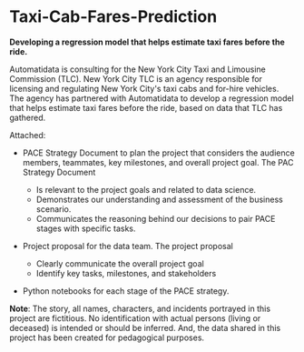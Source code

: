 # Taxi-Cab-Fares-Prediction
**Developing a regression model that helps estimate taxi fares before the ride.**

Automatidata is consulting for the New York City Taxi and Limousine Commission (TLC). New York City TLC is an agency responsible for licensing and regulating New York City's taxi cabs and for-hire vehicles. The agency has partnered with Automatidata to develop a regression model that helps estimate taxi fares before the ride, based on data that TLC has gathered. 
   
Attached:
 - PACE Strategy Document to plan the project that considers the audience members, teammates, key milestones, and overall project goal. The PAC Strategy Document
   * Is relevant to the project goals and related to data science.
   * Demonstrates our understanding and assessment of the business scenario.
   * Communicates the reasoning behind our decisions to pair PACE stages with specific tasks.
     
 - Project proposal for the data team. The project proposal
   * Clearly communicate the overall project goal 
   * Identify key tasks, milestones, and stakeholders
     
 - Python notebooks for each stage of the PACE strategy.
    
**Note**: The story, all names, characters, and incidents portrayed in this project are fictitious. No identification with actual persons (living or deceased) is intended or should be inferred. And, the data shared in this project has been created for pedagogical purposes. 
